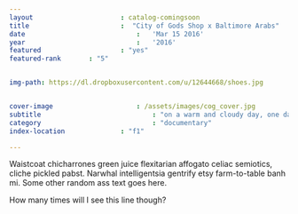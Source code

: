 ```yaml
---
layout 						: catalog-comingsoon
title 						:  "City of Gods Shop x Baltimore Arabs"
date 							:   'Mar 15 2016'
year 							:	'2016'
featured 					: "yes"
featured-rank 		: "5"


img-path: https://dl.dropboxusercontent.com/u/12644668/shoes.jpg


cover-image						: /assets/images/cog_cover.jpg
subtitle							: "on a warm and cloudy day, one day before rain poured from the clouds"
category							: "documentary"
index-location				: "f1"

---
```


Waistcoat chicharrones green juice flexitarian affogato celiac semiotics, cliche pickled pabst. Narwhal intelligentsia gentrify etsy farm-to-table banh mi.
Some other random ass text goes here.

How many times will I see this line though?